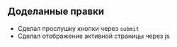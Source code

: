 ## Доделанные правки
- Сделал прослушку кнопки через `submit`
- Сделал отображение активной страницы через js

